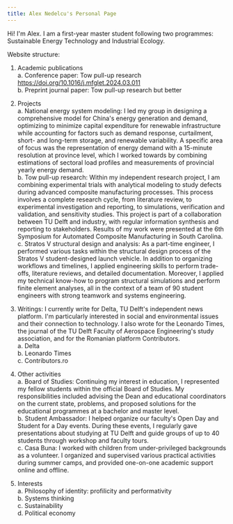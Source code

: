 ```yaml
---
title: Alex Nedelcu's Personal Page
---
```


Hi! I'm Alex. I am a first-year master student following two programmes: Sustainable Energy Technology and Industrial Ecology.   

Website structure:    

1. Academic publications  
  a. Conference paper: Tow pull-up research https://doi.org/10.1016/j.mfglet.2024.03.011   
  b. Preprint journal paper: Tow pull-up research but better   


3. Projects  
  a. National energy system modeling: I led my group in designing a comprehensive model for China's energy generation and demand, optimizing to minimize capital expenditure for renewable infrastructure while accounting for factors such as demand response, curtailment, short- and long-term storage, and renewable variability. A specific area of focus was the representation of energy demand with a 15-minute resolution at province level, which I worked towards by combining estimations of sectoral load profiles and measurements of provincial yearly energy demand.  
  b. Tow pull-up research: Within my independent research project, I am combining experimental trials with analytical modeling to study defects during advanced composite manufacturing processes. This process involves a complete research cycle, from literature review, to experimental investigation and reporting, to simulations, verification and validation, and sensitivity studies. This project is part of a collaboration between TU Delft and industry, with regular information synthesis and reporting to stakeholders. Results of my work were presented at the 6th Symposium for Automated Composite Manufacturing in South Carolina.  
  c. Stratos V structural design and analysis: As a part-time engineer, I performed various tasks within the structural design process of the Stratos V student-designed launch vehicle. In addition to organizing workflows and timelines, I applied engineering skills to perform trade-offs, literature reviews, and detailed documentation. Moreover, I applied my technical know-how to program structural simulations and perform finite element analyses, all in the context of a team of 90 student engineers with strong teamwork and systems engineering.  

5. Writings: I currently write for Delta, TU Delft's independent news platform. I'm particularly interested in social and environmental issues and their connection to technology. I also wrote for the Leonardo Times, the journal of the TU Delft Faculty of Aerospace Engineering's study association, and for the Romanian platform Contributors.    
  a. Delta  
  b. Leonardo Times  
  c. Contributors.ro  

6. Other activities    
  a. Board of Studies: Continuing my interest in education, I represented my fellow students within the official Board of Studies. My responsibilities included advising the Dean and educational coordinators on the current state, problems, and proposed solutions for the educational programmes at a bachelor and master level.   
  b. Student Ambassador: I helped organize our faculty's Open Day and Student for a Day events. During these events, I regularly gave presentations about studying at TU Delft and guide groups of up to 40 students through workshop and faculty tours.    
  c. Casa Buna: I worked with children from under-privileged backgrounds as a volunteer. I organized and supervised various practical activities during summer camps, and provided one-on-one academic support online and offline.  

7. Interests  
  a. Philosophy of identity: profilicity and performativity  
  b. Systems thinking  
  c. Sustainability  
  d. Political economy  
